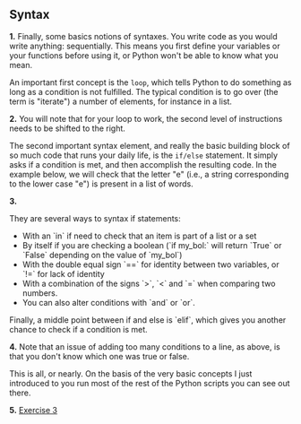 ## Syntax

<b>1.</b> Finally, some basics notions of syntaxes. You write code as you would write anything: sequentially. This means you first define your variables or your functions before using it, or Python won't be able to know what you mean.

An important first concept is the `loop`, which tells Python to do something as long as a condition is not fulfilled. The typical condition is to go over (the term is "iterate") a number of elements, for instance in a list.

<b>2.</b> You will note that for your loop to work, the second level of instructions needs to be shifted to the right.

The second important syntax element, and really the basic building block of so much code that runs your daily life, is the `if/else` statement. It simply asks if a condition is met, and then accomplish the resulting code. 
In the example below, we will check that the letter "e" (i.e., a string corresponding to the lower case "e") is present in a list of words.


<b>3.</b> <p>They are several ways to syntax if statements:</p>
<ul><li>With an `in` if need to check that an item is part of a list or a set</li>
    <li>By itself if you are checking a boolean (`if my_bol:` will return `True` or `False` depending on the value of `my_bol`)</li>
    <li>With the double equal sign `==` for identity between two variables, or `!=` for lack of identity</li>
    <li>With a combination of the signs `&gt;`, `&lt;` and `=` when comparing two numbers.</li>
    <li>You can also alter conditions with `and` or `or`.</li></ul>
<p>Finally, a middle point between if and else is `elif`, which gives you another chance to check if a condition 
is met.</p>

<b>4.</b> Note that an issue of adding too many conditions to a line, as above, is that you don't know which one was true or false.

This is all, or nearly. On the basis of the very basic concepts I just introduced to you run most of the rest of the Python scripts you can see out there. 


<b>5.</b> <u>Exercise 3</u>

